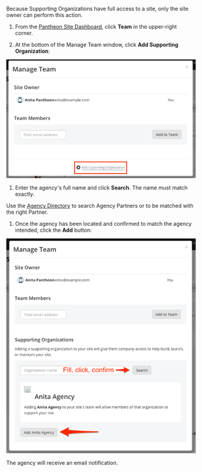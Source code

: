 <Alert title="Note" type="info">

Because Supporting Organizations have full access to a site, only the site owner can perform this action.

</Alert>

1. From the [Pantheon Site Dashboard](https://dashboard.pantheon.io/), click <span class="glyphicons glyphicons-group"></span> **Team** in the upper-right corner.

1. At the bottom of the Manage Team window, click <span class="glyphicons glyphicons-plus-sign"></span> **Add Supporting Organization**:

  ![Add a supporting organization button](../images/dashboard/multi_org1.png)

1. Enter the agency's full name and click **Search**. The name must match exactly.

  Use the [Agency Directory](https://directory.pantheon.io/agencies?docs) to search Agency Partners or to be matched with the right Partner.

1. Once the agency has been located and confirmed to match the agency intended, click the **Add** button:

  ![Confirm supporting organization](../images/dashboard/multi_org2.png)

  The agency will receive an email notification.
